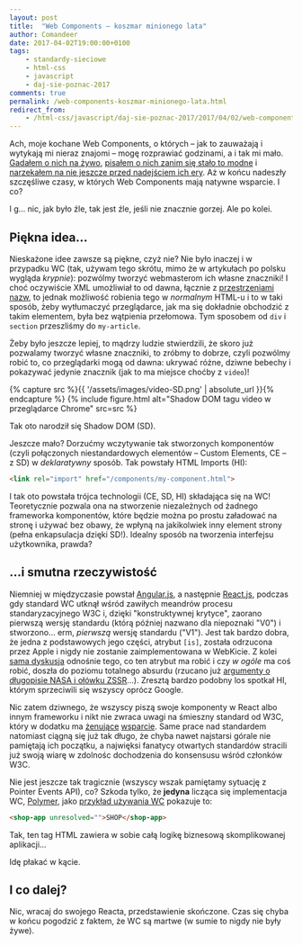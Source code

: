 ```yaml
---
layout: post
title:  "Web Components – koszmar minionego lata"
author: Comandeer
date: 2017-04-02T19:00:00+0100
tags: 
    - standardy-sieciowe
    - html-css
    - javascript
    - daj-sie-poznac-2017
comments: true
permalink: /web-components-koszmar-minionego-lata.html
redirect_from:
    - /html-css/javascript/daj-sie-poznac-2017/2017/04/02/web-components-koszmar-minionego-lata.html
---
```


Ach, moje kochane Web Components, o których – jak to zauważają i wytykają mi nieraz znajomi – mogę rozprawiać godzinami, a i tak mi mało. [Gadałem o nich na żywo](http://comandeer.github.io/web-components-slides/), [pisałem o nich zanim się stało to modne](http://webroad.pl/javascript/3505-web-components) i [narzekałem na nie jeszcze przed nadejściem ich ery](http://tutorials.comandeer.pl/polymer.html). Aż w końcu nadeszły szczęśliwe czasy, w których Web Components mają natywne wsparcie. I co?

I g… nic, jak było źle, tak jest źle, jeśli nie znacznie gorzej. Ale po kolei.

## Piękna idea…

Nieskażone idee zawsze są piękne, czyż nie? Nie było inaczej i w przypadku WC (tak, używam tego skrótu, mimo że w artykułach po polsku wygląda _krypnie_): pozwólmy tworzyć webmasterom ich własne znaczniki! I choć oczywiście XML umożliwiał to od dawna, łącznie z [przestrzeniami nazw](https://developer.mozilla.org/en/docs/Namespaces), to jednak możliwość robienia tego w _normalnym_ HTML-u i to w taki sposób, żeby wytłumaczyć przeglądarce, jak ma się dokładnie obchodzić z takim elementem, była bez wątpienia przełomowa. Tym sposobem od `div` i `section` przeszliśmy do `my-article`.

Żeby było jeszcze lepiej, to mądrzy ludzie stwierdzili, że skoro już pozwalamy tworzyć własne znaczniki, to zróbmy to dobrze, czyli pozwólmy robić to, co przeglądarki mogą od dawna: ukrywać różne, dziwne bebechy i pokazywać jedynie znacznik (jak to ma miejsce choćby z `video`)!

{% capture src %}{{ '/assets/images/video-SD.png' | absolute_url }}{% endcapture %}
{% include figure.html alt="Shadow DOM tagu video w przeglądarce Chrome" src=src %}

Tak oto narodził się Shadow DOM (SD).

Jeszcze mało? Dorzućmy wczytywanie tak stworzonych komponentów (czyli połączonych niestandardowych elementów – Custom Elements, CE – z SD) w _deklaratywny_ sposób. Tak powstały HTML Imports (HI):

```html
<link rel="import" href="/components/my-component.html">
```

I tak oto powstała trójca technologii (CE, SD, HI) składająca się na WC! Teoretycznie pozwala ona na stworzenie niezależnych od żadnego frameworka komponentów, które będzie można po prostu załadować na stronę i używać bez obawy, że wpłyną na jakikolwiek inny element strony (pełna enkapsulacja dzięki SD!). Idealny sposób na tworzenia interfejsu użytkownika, prawda?

## …i smutna rzeczywistość

Niemniej w międzyczasie powstał [Angular.js](http://www.webkrytyk.pl/2014/12/12/moja-prawda-o-angular-js/), a następnie [React.js](https://facebook.github.io/react/), podczas gdy standard WC utknął wśród zawiłych meandrów procesu standaryzacyjnego W3C i, dzięki "konstruktywnej krytyce", zaorano pierwszą wersję standardu (którą później nazwano dla niepoznaki "V0") i stworzono… erm, _pierwszą_ wersję standardu ("V1"). Jest tak bardzo dobra, że jedna z podstawowych jego części, atrybut `[is]`, została odrzucona przez Apple i nigdy nie zostanie zaimplementowana w WebKicie. Z kolei  [sama dyskusja](https://github.com/w3c/webcomponents/issues/509) odnośnie tego, co ten atrybut ma robić i czy _w ogóle_ ma coś robić, doszła do poziomu totalnego absurdu (rzucano już [argumenty o długopisie NASA i ołówku ZSSR](https://github.com/w3c/webcomponents/issues/509#issuecomment-265542471)…). Zresztą bardzo podobny los spotkał HI, którym sprzeciwili się wszyscy oprócz Google.

Nic zatem dziwnego, że wszyscy piszą swoje komponenty w React albo innym frameworku i nikt nie zwraca uwagi na śmieszny standard od W3C, który w dodatku ma [żenujące](http://caniuse.com/#feat=custom-elementsv1) [wsparcie](http://caniuse.com/#feat=shadowdomv1). Same prace nad standardem natomiast ciągną się już tak długo, że chyba nawet najstarsi górale nie pamiętają ich początku, a najwięksi fanatycy otwartych standardów stracili już swoją wiarę w zdolnośc dochodzenia do konsensusu wśród członków W3C.

Nie jest jeszcze tak tragicznie (wszyscy wszak pamiętamy sytuację z Pointer Events API), co? Szkoda tylko, że **jedyna** licząca się implementacja WC, [Polymer](https://www.polymer-project.org/), jako [przykład używania WC](https://shop.polymer-project.org/) pokazuje to:

```html
<shop-app unresolved="">SHOP</shop-app>
```

Tak, ten tag HTML zawiera w sobie całą logikę biznesową skomplikowanej aplikacji…

Idę płakać w kącie.

## I co dalej?

Nic, wracaj do swojego Reacta, przedstawienie skończone. Czas się chyba w końcu pogodzić z faktem, że WC są martwe (w sumie to nigdy nie były żywe).
